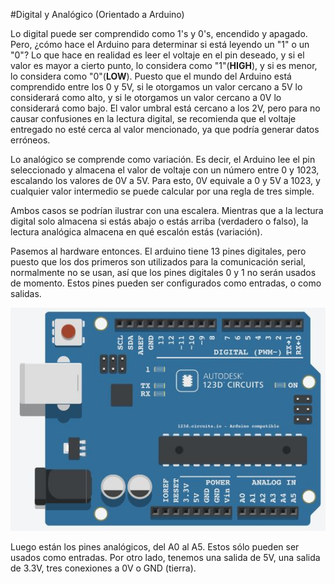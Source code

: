 #Digital y Analógico (Orientado a Arduino)

Lo digital puede ser comprendido como 1's y 0's, encendido y apagado. Pero, ¿cómo hace el Arduino para determinar si está leyendo un "1" o un "0"? Lo que hace en realidad es leer el voltaje en el pin deseado, y si el valor es mayor a cierto punto, lo considera como "1"(**HIGH**), y si es menor, lo considera como "0"(**LOW**). Puesto que el mundo del Arduino está comprendido entre los 0 y 5V, si le otorgamos un valor cercano a 5V lo considerará como alto, y si le otorgamos un valor cercano a 0V lo considerará como bajo. El valor umbral está cercano a los 2V, pero para no causar confusiones en la lectura digital, se recomienda que el voltaje entregado no esté cerca al valor mencionado, ya que podría generar datos erróneos.

Lo analógico se comprende como variación. Es decir, el Arduino lee el pin seleccionado y almacena el valor de voltaje con un número entre 0 y 1023, escalando los valores de 0V a 5V. Para esto, 0V equivale a 0 y 5V a 1023, y cualquier valor intermedio se puede calcular por una regla de tres simple.

Ambos casos se podrían ilustrar con una escalera. Mientras que a la lectura digital solo almacena si estás abajo o estás arriba (verdadero o falso), la lectura analógica almacena en qué escalón estás (variación).

Pasemos al hardware entonces. El arduino tiene 13 pines digitales, pero puesto que los dos primeros son utilizados para la comunicación serial, normalmente no se usan, así que los pines digitales 0 y 1 no serán usados de momento.
Estos pines pueden ser configurados como entradas, o como salidas.

![Sin titulo](Imagenes/Arduino.JPG)

Luego están los pines analógicos, del A0 al A5. Estos sólo pueden ser usados como entradas.
Por otro lado, tenemos una salida de 5V, una salida de 3.3V, tres conexiones a 0V o GND (tierra). 
